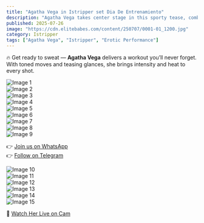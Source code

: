 ```yaml
---
title: "Agatha Vega in Istripper set Dia De Entrenamiento"
description: "Agatha Vega takes center stage in this sporty tease, combining fitness flair with irresistible curves. Her energy is infectious, her charm undeniable."
published: 2025-07-26
image: "https://cdn.elitebabes.com/content/250707/0001-01_1200.jpg"
category: Istripper
tags: ["Agatha Vega", "Istripper", "Erotic Performance"]
---
```


🔥 Get ready to sweat — **Agatha Vega** delivers a workout you’ll never forget. With toned moves and teasing glances, she brings intensity and heat to every shot.

![Image 1](https://cdn.elitebabes.com/content/250707/0001-01_1200.jpg)  
![Image 2](https://cdn.elitebabes.com/content/250707/0001-02_1200.jpg)  
![Image 3](https://cdn.elitebabes.com/content/250707/0001-03_1200.jpg)  
![Image 4](https://cdn.elitebabes.com/content/250707/0001-04_1200.jpg)  
![Image 5](https://cdn.elitebabes.com/content/250707/0001-05_1200.jpg)  
![Image 6](https://cdn.elitebabes.com/content/250707/0001-06_1200.jpg)  
![Image 7](https://cdn.elitebabes.com/content/250707/0001-07_1200.jpg)  
![Image 8](https://cdn.elitebabes.com/content/250707/0001-08_1200.jpg)  
![Image 9](https://cdn.elitebabes.com/content/250707/0001-09_1200.jpg)  

👉 [Join us on WhatsApp](https://whatsapp.com/channel/0029VaMsUAp7tkjI8KcaRn10)  
👉 [Follow on Telegram](https://t.me/Xibabes)  

![Image 10](https://cdn.elitebabes.com/content/250707/0001-10_1200.jpg)  
![Image 11](https://cdn.elitebabes.com/content/250707/0001-11_1200.jpg)  
![Image 12](https://cdn.elitebabes.com/content/250707/0001-12_1200.jpg)  
![Image 13](https://cdn.elitebabes.com/content/250707/0001-13_1200.jpg)  
![Image 14](https://cdn.elitebabes.com/content/250707/0001-14_1200.jpg)  
![Image 15](https://cdn.elitebabes.com/content/250707/0001-15_1200.jpg)  

🔞 [Watch Her Live on Cam](https://free-live-cam.vercel.app/)
